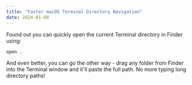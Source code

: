 ```yaml
---
title: "Faster macOS Terminal Directory Navigation"
date: 2024-01-08
---
```


Found out you can quickly open the current Terminal directory in Finder using:

```bash
open .
```

And even better, you can go the other way - drag any folder from Finder into the Terminal window and it'll paste the full path. No more typing long directory paths!
